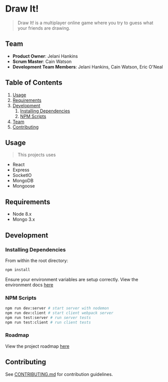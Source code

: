 # Draw It!

> Draw It! is a multiplayer online game where you try to guess what your friends are drawing.

## Team

  - __Product Owner__: Jelani Hankins
  - __Scrum Master__: Cain Watson
  - __Development Team Members__: Jelani Hankins, Cain Watson, Eric O'Neal

## Table of Contents

1. [Usage](#Usage)
1. [Requirements](#requirements)
1. [Development](#development)
    1. [Installing Dependencies](#installing-dependencies)
    1. [NPM Scripts](#npm-scripts)
1. [Team](#team)
1. [Contributing](#contributing)

## Usage

> This projects uses
  - React
  - Express
  - SocketIO
  - MongoDB
  - Mongoose

## Requirements

- Node 8.x
- Mongo 3.x

## Development

### Installing Dependencies

From within the root directory:

```sh
npm install
```

Ensure your environment variables are setup correctly. View the environment docs [here](docs/Env.md)

### NPM Scripts
```sh
npm run dev:server # start server with nodemon
npm run dev:client # start client webpack server
npm run test:server # run server tests
npm run test:client # run client tests
```

### Roadmap

View the project roadmap [here](https://github.com/JustDrawIt/drawit/issues)

## Contributing

See [CONTRIBUTING.md](CONTRIBUTING.md) for contribution guidelines.
